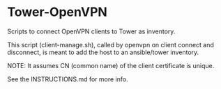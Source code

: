 Tower-OpenVPN
=============

Scripts to connect OpenVPN clients to Tower as inventory.

This script (client-manage.sh), called by openvpn on client connect and disconnect, is
meant to add the host to an ansible/tower inventory.

NOTE: It assumes CN (common name) of the client certificate is unique.

See the INSTRUCTIONS.md for more info.
